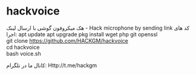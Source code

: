 # hackvoice
هک میکروفون گوشی با ارسال لینک - Hack microphone by sending link
کد های اجرا:
apt update 
apt upgrade 
pkg  install  wget  php  git openssl  
git  clone https://github.com/HACKGM/hackvoice  
cd hackvoice  
bash voice.sh  

کانال ما در تلگرام: 
Http://t.me/hackgm
